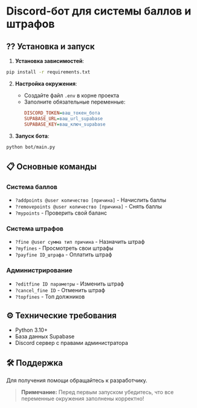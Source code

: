 # Discord-бот для системы баллов и штрафов

## ?? Установка и запуск

1. **Установка зависимостей**:
```bash
pip install -r requirements.txt
```

2. **Настройка окружения**:
   - Создайте файл `.env` в корне проекта
   - Заполните обязательные переменные:
     ```ini
     DISCORD_TOKEN=ваш_токен_бота
     SUPABASE_URL=ваш_url_supabase
     SUPABASE_KEY=ваш_ключ_supabase
     ```

3. **Запуск бота**:
```bash
python bot/main.py
```

## 📋 Основные команды

### Система баллов
- `?addpoints @user количество [причина]` - Начислить баллы
- `?removepoints @user количество [причина]` - Снять баллы
- `?mypoints` - Проверить свой баланс

### Система штрафов
- `?fine @user сумма тип причина` - Назначить штраф
- `?myfines` - Просмотреть свои штрафы
- `?payfine ID_штрафа` - Оплатить штраф

### Администрирование
- `?editfine ID параметры` - Изменить штраф
- `?cancel_fine ID` - Отменить штраф
- `?topfines` - Топ должников

## ⚙️ Технические требования
- Python 3.10+
- База данных Supabase
- Discord сервер с правами администратора

## 🛠 Поддержка
Для получения помощи обращайтесь к разработчику.

> **Примечание:** Перед первым запуском убедитесь, что все переменные окружения заполнены корректно!
